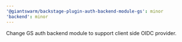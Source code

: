 ```yaml
---
'@giantswarm/backstage-plugin-auth-backend-module-gs': minor
'backend': minor
---
```


Change GS auth backend module to support client side OIDC provider.
